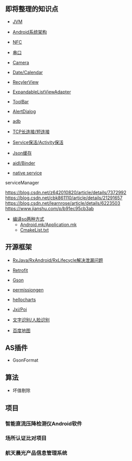 ## 即将整理的知识点

- [JVM](2.md)

- [Android系统架构](1.md)

- [NFC]()

- [串口]()

- [Camera]()

- [Date/Calendar](\app\4.md)

- [RecylerView](\app\3.md)

- [ExpandableListViewAdapter]()

- [ToolBar]()

- [AlertDialog]()

- [adb](\app\5.md)

- [TCP长连接/短连接]()

- [Service保活/Activity保活]()

- [Json缓存]()


- [aidl/Binder]()

- [native service]()

serviceManager

https://blog.csdn.net/z642010820/article/details/7372992
https://blog.csdn.net/cbk861110/article/details/21291657
https://blog.csdn.net/learnrose/article/details/6223503
https://www.jianshu.com/p/b91ec95cb3ab

- [编译so两种方式]()
    - [Android.mk/Application.mk](https://www.cnblogs.com/reality-soul/p/6893248.html)
    - [CmakeList.txt]()





## 开源框架

- [RxJava/RxAndroid/RxLifecycle解决泄漏问题]()

- [Retrofit]()

- [Gson]()

- [permissiongen]()

- [hellocharts]()

- [Jxi/Poi](app\1.md)

- [文字识别/人脸识别]()

- [百度地图]()

## AS插件

- GsonFormat


## 算法

- 坏值剔除


## 项目

### 智能直流压降检测仪Android软件

### 场所认证比对项目

### 航天晨光产品信息管理系统